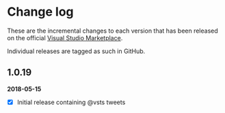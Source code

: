 [VSMarketplaceUrl]: https://marketplace.visualstudio.com/search?term=trevellick&target=VSTS&category=All%20categories&sortBy=Relevance

# Change log

These are the incremental changes to each version that has been released on the official [Visual Studio Marketplace][VSMarketplaceUrl].

Individual releases are tagged as such in GitHub.

## 1.0.19
**2018-05-15**
- [x] Initial release containing @vsts tweets



<!--
https://developer.twitter.com/en/docs/twitter-for-websites/embedded-tweets/overview.html
https://github.com/areve/IframeDashboardWidget
https://stackoverflow.com/questions/583753/using-css-to-affect-div-style-inside-iframe?utm_medium=organic&utm_source=google_rich_qa&utm_campaign=google_rich_qa
https://stackoverflow.com/questions/217776/how-to-apply-css-to-iframe
https://stackoverflow.com/questions/25617202/how-to-customize-the-style-of-a-twitter-iframe-scroll-bar?utm_medium=organic&utm_source=google_rich_qa&utm_campaign=google_rich_qa
https://stackoverflow.com/questions/15533967/styling-the-new-twitter-widget-embedded-timeline/18846544#18846544
https://stackoverflow.com/questions/5525071/how-to-wait-until-an-element-exists
-->